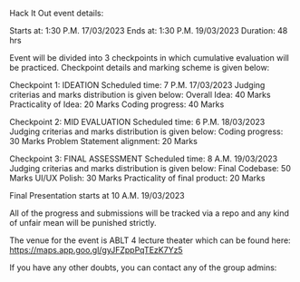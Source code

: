 Hack It Out event details:

Starts at: 1:30 P.M. 17/03/2023
Ends at: 1:30  P.M. 19/03/2023
Duration: 48 hrs

Event will be divided into 3 checkpoints in which cumulative evaluation will be practiced. Checkpoint details and marking scheme is given below:

Checkpoint 1: IDEATION
Scheduled time: 7 P.M. 17/03/2023
Judging criterias and marks distribution is given below:
Overall Idea: 40 Marks
Practicality of Idea: 20 Marks
Coding progress: 40 Marks

Checkpoint 2: MID EVALUATION
Scheduled time: 6 P.M. 18/03/2023
Judging criterias and marks distribution is given below:
Coding progress: 30 Marks
Problem Statement alignment: 20 Marks

Checkpoint 3: FINAL ASSESSMENT
Scheduled time: 8 A.M. 19/03/2023
Judging criterias and marks distribution is given below:
Final Codebase: 50 Marks
UI/UX Polish: 30 Marks
Practicality of final product: 20 Marks

Final Presentation starts at 10 A.M. 19/03/2023

All of the progress and submissions will be tracked via a repo and any kind of unfair mean will be punished strictly.

The venue for the event is ABLT 4 lecture theater which can be found here:
https://maps.app.goo.gl/gyJFZppPqTEzK7Yz5

If you have any other doubts, you can contact any of the group admins:
